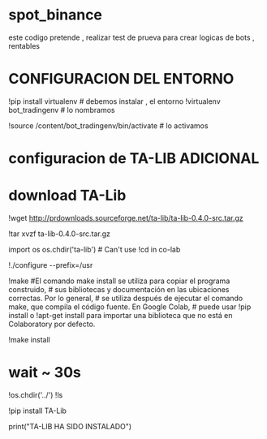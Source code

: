 # spot_binance

este codigo pretende , realizar test  de prueva  para crear logicas de bots , rentables  


# CONFIGURACION DEL ENTORNO

!pip install virtualenv  # debemos instalar ,  el entorno
!virtualenv bot_tradingenv # lo nombramos


!source /content/bot_tradingenv/bin/activate # lo activamos


# configuracion de TA-LIB ADICIONAL

# download TA-Lib
!wget http://prdownloads.sourceforge.net/ta-lib/ta-lib-0.4.0-src.tar.gz

!tar xvzf ta-lib-0.4.0-src.tar.gz


import os
os.chdir('ta-lib') # Can't use !cd in co-lab

!./configure --prefix=/usr

!make #El comando make install se utiliza para copiar el programa construido,
      # sus bibliotecas y documentación en las ubicaciones correctas. Por lo general,
      # se utiliza después de ejecutar el comando make, que compila el código fuente. En Google Colab,
      # puede usar !pip install o !apt-get install para importar una biblioteca que no está en Colaboratory por defecto.

!make install
# wait ~ 30s

!os.chdir('../')
!ls

!pip install TA-Lib

print("TA-LIB  HA SIDO INSTALADO")

